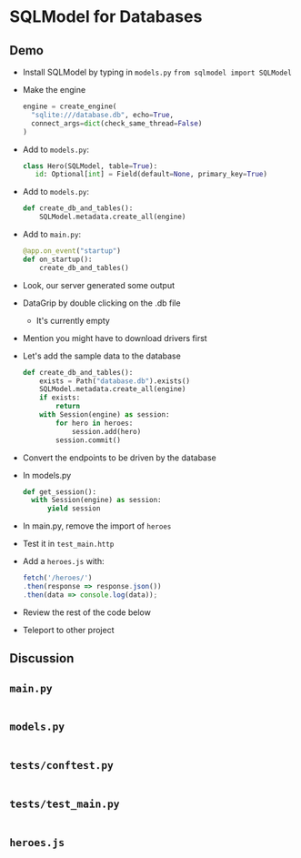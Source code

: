 # SQLModel for Databases


## Demo

- Install SQLModel by typing in `models.py` `from sqlmodel import SQLModel`
- Make the engine
  ```python
  engine = create_engine(
    "sqlite:///database.db", echo=True,
    connect_args=dict(check_same_thread=False)
  )
  ```
- Add to `models.py`: 
  ```python
  class Hero(SQLModel, table=True):
     id: Optional[int] = Field(default=None, primary_key=True)
  ```
  
- Add to `models.py`:
  ```python
  def create_db_and_tables():
      SQLModel.metadata.create_all(engine)
  ```

- Add to `main.py`:
  ```python
  @app.on_event("startup")
  def on_startup():
      create_db_and_tables()
  ```
- Look, our server generated some output
- DataGrip by double clicking on the .db file
  - It's currently empty
- Mention you might have to download drivers first
- Let's add the sample data to the database
  ```python
  def create_db_and_tables():
      exists = Path("database.db").exists()
      SQLModel.metadata.create_all(engine)
      if exists:
          return
      with Session(engine) as session:
          for hero in heroes:
              session.add(hero)
          session.commit()
  ```
- Convert the endpoints to be driven by the database
- In models.py
  ```python
  def get_session():
    with Session(engine) as session:
        yield session
  ```
- In main.py, remove the import of `heroes`
- Test it in `test_main.http`
- Add a `heroes.js` with:
  ```javascript
  fetch('/heroes/')
  .then(response => response.json())
  .then(data => console.log(data));
  ```
- Review the rest of the code below
- Teleport to other project

## Discussion

## `main.py`

```{literalinclude} main.py
```

## `models.py`

```{literalinclude} models.py
```

## `tests/conftest.py`

```{literalinclude} conftest.py
```

## `tests/test_main.py`

```{literalinclude} test_main.py
```

## `heroes.js`

```{literalinclude} heroes.js
```

